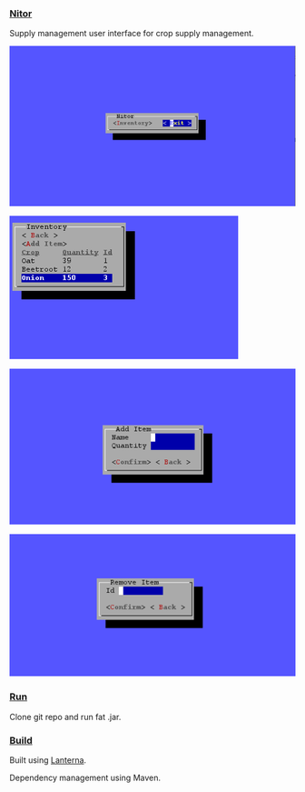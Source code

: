 ### <u>**Nitor**</u>

Supply management user interface for crop supply management.

![menu](docs/menu.png)

![inventory](docs/inventory.png)

![addItem](docs/addItem.png)

![removeItem](docs/removeItem.png)

### <u>**Run**</u>

Clone git repo and run fat .jar.



### <u>**Build**</u>

Built using [Lanterna](https://github.com/mabe02/lanterna).  

Dependency management using Maven.



